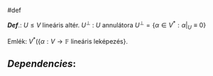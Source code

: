 #def 

***Def***.: $U \leq V$ lineáris altér.
$U^{\perp}$ : $U$ annulátora
$U^{\perp} = \{ \alpha \in V^{*}: \alpha |_{U}\equiv 0 \}$

Emlék: $V^{*} ( \{ \alpha : V \to \mathbb{F} \text{ lineáris leképezés} \}$.


***Dependencies***:
- 
